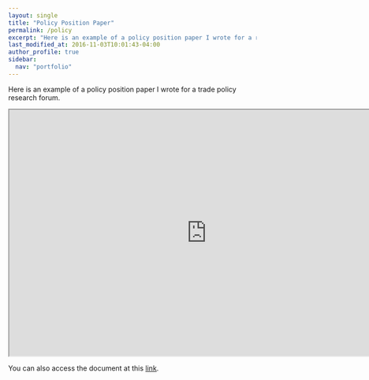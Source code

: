 ```yaml
---
layout: single
title: "Policy Position Paper"
permalink: /policy
excerpt: "Here is an example of a policy position paper I wrote for a research forum."
last_modified_at: 2016-11-03T10:01:43-04:00
author_profile: true
sidebar:
  nav: "portfolio"
---
```

Here is an example of a policy position paper I wrote for a trade policy research forum.

<iframe src="https://docs.google.com/document/d/17kphG3eKVQNL3EkTF0D77-jvNEBlQDUkDR0cmuHCFGo/pub?embedded=true" width="800" height="500"></iframe>

You can also access the document at this [link](https://docs.google.com/document/d/17kphG3eKVQNL3EkTF0D77-jvNEBlQDUkDR0cmuHCFGo/pub).
